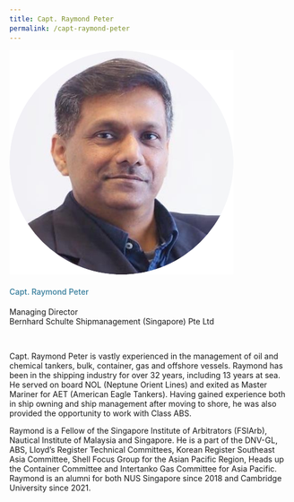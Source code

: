```yaml
---
title: Capt. Raymond Peter
permalink: /capt-raymond-peter
---
```


<div class="row">
            <div class="col is-3">
              <img src="images/speakers/Raymond-Peter.png">
            </div>
            <div class="col is-9 speaker-details">
              <h4>Capt. Raymond Peter</h4>
<p>Managing Director<br>
Bernhard Schulte Shipmanagement (Singapore) Pte Ltd</p><br>
<p>Capt. Raymond Peter is vastly experienced in the management of oil and chemical tankers, bulk,
container, gas and offshore vessels. Raymond has been in the shipping industry for over
32 years, including 13 years at sea. He served on board NOL (Neptune Orient Lines) and
exited as Master Mariner for AET (American Eagle Tankers). Having gained experience
both in ship owning and ship management after moving to shore, he was also provided
the opportunity to work with Class ABS.</p><p>
Raymond is a Fellow of the Singapore Institute of Arbitrators (FSIArb), Nautical Institute
of Malaysia and Singapore. He is a part of the DNV-GL, ABS, Lloyd’s Register Technical
Committees, Korean Register Southeast Asia Committee, Shell Focus Group for the
Asian Pacific Region, Heads up the Container Committee and Intertanko Gas
Committee for Asia Pacific. Raymond is an alumni for both NUS Singapore since
2018 and Cambridge University since 2021.</p>
            </div>
          </div> 
					
<style type="text/css"> 
    .is-left{
      text-align: left;
    }
    h4{
      font-weight: 500; 
      color: #337B9A !important;
    }
     .speaker-details p { text-align: justified; }
  </style>
